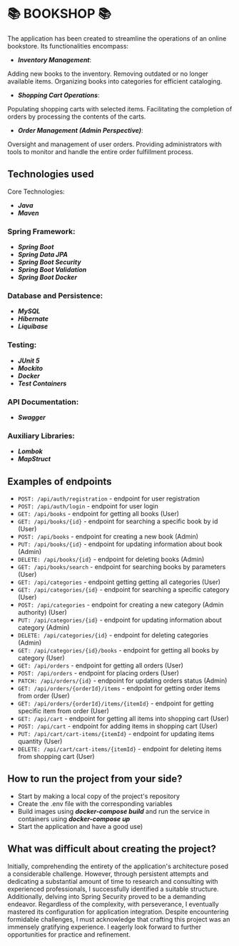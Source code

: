 # 📚 __**BOOKSHOP**__ 📚
The application has been created to streamline the operations of an online bookstore. Its functionalities encompass:

* ***Inventory Management***:

Adding new books to the inventory.
Removing outdated or no longer available items.
Organizing books into categories for efficient cataloging. 
+ ***Shopping Cart Operations***:

Populating shopping carts with selected items.
Facilitating the completion of orders by processing the contents of the carts.
* ***Order Management (Admin Perspective)***:

Oversight and management of user orders.
Providing administrators with tools to monitor and handle the entire order fulfillment process.
## Technologies used
Core Technologies:
* ***Java***
* ***Maven***
### Spring Framework:
* ***Spring Boot***
* ***Spring Data JPA***
* ***Spring Boot Security***
* ***Spring Boot Validation***
* ***Spring Boot Docker***
### Database and Persistence:
* ***MySQL***
* ***Hibernate***
* ***Liquibase***
### Testing:
* ***JUnit 5***
* ***Mockito***
* ***Docker***
* ***Test Containers***
### API Documentation:
* ***Swagger***
### Auxiliary Libraries:
* ***Lombok***
* ***MapStruct***
## Examples of endpoints
+ `POST: /api/auth/registration` - endpoint for user registration
+ `POST: /api/auth/login` - endpoint for user login
+ `GET: /api/books` - endpoint for getting all books (User)
+ `GET: /api/books/{id}` - endpoint for searching a specific book by id (User)
+ `POST: /api/books` - endpoint for creating a new book (Admin)
+ `PUT: /api/books/{id}` - endpoint for updating information about book (Admin)
+ `DELETE: /api/books/{id}` - endpoint for deleting books (Admin)
+ `GET: /api/books/search` - endpoint for searching books by parameters (User)
+ `GET: /api/categories` - endpoint getting getting  all categories (User)
+ `GET: /api/categories/{id}` - endpoint for searching a specific category (User)
+ `POST: /api/categories` - endpoint for creating a new category (Admin authority) (User)
+ `PUT: /api/categories/{id}` - endpoint for updating information about category (Admin)
+ `DELETE: /api/categories/{id}` - endpoint for deleting categories (Admin)
+ `GET: /api/categories/{id}/books` - endpoint for getting all books by category (User)
+ `GET: /api/orders` - endpoint for getting all orders (User)
+ `POST: /api/orders` - endpoint for placing orders (User)
+ `PATCH: /api/orders/{id}` - endpoint for updating orders status (Admin)
+ `GET: /api/orders/{orderId}/items` - endpoint for getting order items from order (User)
+ `GET: /api/orders/{orderId}/items/{itemId}` - endpoint for getting specific item from order (User)
+ `GET: /api/cart` - endpoint for getting all items into shopping cart (User)
+ `POST: /api/cart` - endpoint for adding items in shopping cart (User)
+ `PUT: /api/cart/cart-items/{itemId}` - endpoint for updating items quantity (User)
+ `DELETE: /api/cart/cart-items/{itemId}` - endpoint for deleting items from shopping cart (User)
## How to run the project from your side?
* Start by making a local copy of the project's repository
* Create the .env file with the corresponding variables
* Build images using ***docker-compose build*** and run the service in containers using ***docker-compose up***
* Start the application and have a good use)
## What was difficult about creating the project?
Initially, comprehending the entirety of the application's architecture posed a considerable challenge. However, through persistent attempts and dedicating a substantial amount of time to research and consulting with experienced professionals, I successfully identified a suitable structure.
Additionally, delving into Spring Security proved to be a demanding endeavor.
Regardless of the complexity, with perseverance, I eventually mastered its configuration for application integration. Despite encountering formidable challenges, I must acknowledge that crafting this project was an immensely gratifying experience. I eagerly look forward to further opportunities for practice and refinement.